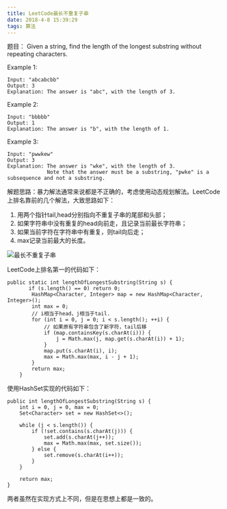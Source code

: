 ```yaml
---
title: LeetCode最长不重复子串
date: 2018-4-8 15:39:29
tags: 算法
---
```


题目：
Given a string, find the length of the longest substring without repeating characters.

Example 1:
```
Input: "abcabcbb"
Output: 3 
Explanation: The answer is "abc", with the length of 3. 
```
Example 2:
```
Input: "bbbbb"
Output: 1
Explanation: The answer is "b", with the length of 1.
```
Example 3:
```
Input: "pwwkew"
Output: 3
Explanation: The answer is "wke", with the length of 3. 
             Note that the answer must be a substring, "pwke" is a subsequence and not a substring.
```
<!-- more -->
解题思路：暴力解法通常来说都是不正确的，考虑使用动态规划解法。LeetCode上排名靠前的几个解法，大致思路如下：
1. 用两个指针tail,head分别指向不重复子串的尾部和头部；
2. 如果字符串中没有重复的head向前走，且记录当前最长字符串；
3. 如果当前字符在字符串中有重复，则tail向后走；
4. max记录当前最大的长度。

![最长不重复子串](http://pic.evilhex.com/2019-04-08-最长不重复子串.png)

LeetCode上排名第一的代码如下：

```
public static int lengthOfLongestSubstring(String s) {
       if (s.length() == 0) return 0;
        HashMap<Character, Integer> map = new HashMap<Character, Integer>();
        int max = 0;
        // i相当于head，j相当于tail.
        for (int i = 0, j = 0; i < s.length(); ++i) {
            // 如果原有字符串包含了新字符，tail后移
            if (map.containsKey(s.charAt(i))) {
                j = Math.max(j, map.get(s.charAt(i)) + 1);
            }
            map.put(s.charAt(i), i);
            max = Math.max(max, i - j + 1);
        }
        return max;
    }
```
使用HashSet实现的代码如下：

```
public int lengthOfLongestSubstring(String s) {
    int i = 0, j = 0, max = 0;
    Set<Character> set = new HashSet<>();
    
    while (j < s.length()) {
        if (!set.contains(s.charAt(j))) {
            set.add(s.charAt(j++));
            max = Math.max(max, set.size());
        } else {
            set.remove(s.charAt(i++));
        }
    }
    
    return max;
}
```
两者虽然在实现方式上不同，但是在思想上都是一致的。